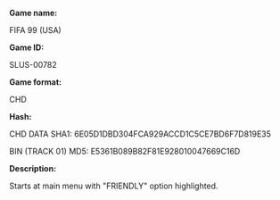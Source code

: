 **Game name:**

FIFA 99 (USA)

**Game ID:**

SLUS-00782

**Game format:**

CHD

**Hash:**

CHD DATA SHA1: 6E05D1DBD304FCA929ACCD1C5CE7BD6F7D819E35

BIN (TRACK 01) MD5: E5361B089B82F81E928010047669C16D

**Description:**

Starts at main menu with "FRIENDLY" option highlighted.